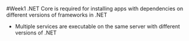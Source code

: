 #Week1 
.NET Core is required for installing apps with dependencies on different versions of frameworks in .NET
- Multiple services are executable on the same server with different versions of .NET